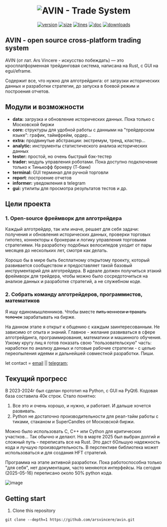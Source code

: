 <h1 align="center">
  <img src="https://github.com/arsvincere/avin-rs/blob/master/res/splash/splash.png" alt="AVIN - Trade System">
</h1>

<div align="center">

  [![version](https://img.shields.io/badge/version-0.1.0-blue.svg)]()
  [![size](https://img.shields.io/crates/size/avin)]()
  [![lines](https://sloc.xyz/github/arsvincere/avin-rs/?badge-bg-color=E82424&lower=true&label=lines)]()
  [![doc](https://docs.rs/avin/badge.svg)](https://docs.rs/avin/)
  [![downloads](https://img.shields.io/crates/d/avin?label=crates.io)](https://crates.io/crates/avin)

</div>

## AVIN - open source cross-platform trading system
AVIN (от лат. Ars Vincere  -  искусство побеждать)  —  это кросплатформенная
трейдинговая система, написана на Rust, с GUI на egui/eframe.

Содержит все, что нужно для алготрейдинга: от загрузки исторических данных и
разработки стратегии, до запуска в боевой режим и построения отчетов.

## Модули и возможности

- **data:** загрузка и обновление исторических данных. Пока только с Московской
  биржи
- **core:** структуры для удобной работы с данными на "трейдерском языке":
  график, таймфрейм, ордер...
- **extra:** продвинутые абстракции: экстремум, тренд, кластер...
- **analytic:** инструменты статистического анализа исторических данных
- **tester:** простой, но очень быстрый бэк-тестер
- **trader:** модуль управления роботами. Пока доступно подключение
  только к Тинькофф брокеру (Т-банк)
- **terminal:** GUI терминал для ручной торговли
- **report**: построение отчетов
- **informer:** уведомления в telegram
- **gui:** утилиты для просмотра результатов тестов и др.

## Цели проекта
### 1. Open-source фреймворк для алготрейдера

Каждый алготрейдер, так или иначе, решает для себя задачи: получения и
обновления исторических данных, проверки торговых гипотез, коннекторы к
брокерам и логику управления торговыми стратегиями. На разработку подобных
велосипедов уходит от пары месяцев до нескольких лет, смотря как делать.

Хорошо бы в мире быть бесплатному открытому проекту, который развивается
сообществом и предоставляет такой базовый инструментарий для алготрейдера.
В идеале должен получиться этакий фреймворк для трейдера, чтобы можно было
сосредоточиться на анализе данных и разработке стратегий, а не служебном коде.

### 2. Собрать команду алготрейдеров, программистов, математиков

Я ищу единомышленников. Чтобы вместе ~~пить хеннеси и трахать телочек~~
зарабатывать на бирже.

На данном этапе я открыт к общению с каждым заинтересованным. Не зависимо
от опыта и знаний. Главное - желание развиваться в сфере алготрейдинга,
программирования, математики и машинного обучения. Узкому кругу лиц я готов
показать свою "пользовательскую" часть: наработки по анализу данных и готовые
рабочие стратегии - с целью переопыления идеями и дальнейшей совместной
разработки. Пиши.

let contact = [email](mailto:mr.alexavin@gmail.com) || [telegram](https://t.me/mr_alexavin);

## Текущий прогресс

В 2023-2024г был сделан прототип на Python, с GUI на PyQt6.
Кодовая база составила 40к строк. Стало понятно:
1. Все это и очень хорошо, и нужно, и работает. И дальше хочется развивать.
2. Python не достаточно производительности для реал-тайм работы с тиками,
   стаканом и SuperCandles от Московской биржи.

Можно было использовать С, С++ или Cython для критических участков... Так
обычно и делают. Но в марте 2025 был выбран долгий и сложный путь - переписать
все на Rust. Это даст бОльшую надежность кода и лучшую производительность.
В перспективе библиотека может использоваться и для создания HFT стратегий.

Программа на этапе активной разработки.
Пока работоспособна только "для себя", нет документации, часто меняются
интерфейсы. На сегодня (2025-05-16) переписано около 50% python кода.

![image](https://github.com/arsvincere/avin-rs/blob/master/res/screenshot/Screenshot_2024-02-28_13-11-10.png)

## Getting start

1. Clone this repository

```
git clone --depth=1 https://github.com/arsvincere/avin.git
```

